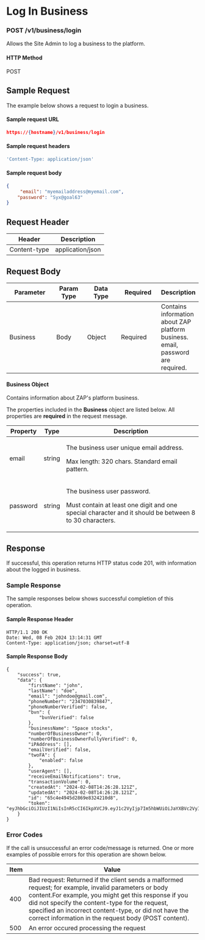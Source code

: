 # Log In Business

### POST /v1/business/login <a href="#top" id="top"></a>

Allows the Site Admin to log a business  to the platform.

#### HTTP Method <a href="#top" id="top"></a>

POST

## Sample Request <a href="#samplerequest" id="samplerequest"></a>

The example below shows a request to login a business.

#### **Sample request** URL <a href="#top" id="top"></a>

```json
https://{hostname}/v1/business/login
```

#### **Sample request headers** <a href="#top" id="top"></a>

```javascript
'Content-Type: application/json'
```

#### **Sample request body** <a href="#top" id="top"></a>

```json
{
     "email": "myemailaddress@myemail.com",
    "password": "Syx@goal63"
}
```

## Request Header <a href="#samplerequest" id="samplerequest"></a>

| Header       | Description      |
| ------------ | ---------------- |
| Content-type | application/json |

## Request Body <a href="#samplerequest" id="samplerequest"></a>

<table><thead><tr><th width="122">Parameter</th><th width="73">Param Type</th><th width="86">Data Type</th><th width="100">Required</th><th>Description</th></tr></thead><tbody><tr><td>Business</td><td>Body</td><td>Object</td><td>Required</td><td>Contains information about ZAP platform business. email, password are required.</td></tr></tbody></table>

#### Business Object

Contains information about ZAP's platform business.

The properties included in the **Business** object are listed below. All properties are **required** in the request message.

| Property | Type   | Description                                                                                                                                     |
| -------- | ------ | ----------------------------------------------------------------------------------------------------------------------------------------------- |
| email    | string | <p>The business user unique email address.</p><p>Max length: 320 chars. Standard email pattern.</p>                                             |
| password | string | <p>The business user password.</p><p>Must contain at least one digit and one special character and it should be between 8 to 30 characters.</p> |

## Response <a href="#samplerequest" id="samplerequest"></a>

If successful, this operation returns HTTP status code 201, with information about the logged in business.

### Sample Response <a href="#samplerequest" id="samplerequest"></a>

The sample responses below shows successful completion of this operation.

#### **Sample** Response Header <a href="#top" id="top"></a>

```
HTTP/1.1 200 OK
Date: Wed, 08 Feb 2024 13:14:31 GMT
Content-Type: application/json; charset=utf-8
```

#### **Sample** Response Body <a href="#top" id="top"></a>

```
{
    "success": true,
    "data": {
        "firstName": "john",
        "lastName": "doe",
        "email": "johndoe@gmail.com",
        "phoneNumber": "2347030839847",
        "phoneNumberVerified": false,
        "bvn": {
            "bvnVerified": false
        },
        "businessName": "Space stocks",
        "numberOfBusinessOwner": 0,
        "numberOfBusinessOwnerFullyVerified": 0,
        "iPAddress": [],
        "emailVerified": false,
        "twoFA": {
            "enabled": false
        },
        "userAgent": [],
        "receiveEmailNotifications": true,
        "transactionVolume": 0,
        "createdAt": "2024-02-08T14:26:28.121Z",
        "updatedAt": "2024-02-08T14:26:28.121Z",
        "id": "65c4e4945d2869e8324210d8",
        "token": "eyJhbGciOiJIUzI1NiIsInR5cCI6IkpXVCJ9.eyJ1c2VyIjp7Im5hbWUiOiJaYXBVc2VyIiwiZW1haWwiOiJ1c2VyQHphcC5jb20iLCJyb2xlSWQiOiI2M2ZjOTg5ODlmZmI2M2NmNWNkZDA1ODciLCJpUEFkZHJlc3MiOlsiOjoxIl0sImVtYWlsVmVyaWZpZWQiOmZhbHNlLCJjcmVhdGVkQXQiOiIyMDIzLTAyLTI3VDE2OjU3OjA1LjkxM1oiLCJ1cGRhdGVkQXQiOiIyMDIzLTAyLTI3VDE3OjA0OjEyLjIwMloiLCJkZWxldGVkQXQiOiIyMDIzLTAyLTI3VDE3OjA0OjEyLjE5OFoiLCJpZCI6IjYzZmNlMGUxOGI4ZGQ0ZTE2M2QwNmQ1YyJ9LCJpYXQiOjE2Nzc1MjA0MTYsImV4cCI6MTY3NzYwNjgxNn0.aRc7ihhVdZXRIGQtGHGjBhtXbkT_fcyZTd6oUFNz2vM"
    }
}
```

### Error Codes <a href="#samplerequest" id="samplerequest"></a>

If the call is unsuccessful an error code/message is returned. One or more examples of possible errors for this operation are shown below.

| Item | Value                                                                                                                                                                                                                                                                                                                             |
| ---- | --------------------------------------------------------------------------------------------------------------------------------------------------------------------------------------------------------------------------------------------------------------------------------------------------------------------------------- |
| 400  | Bad request: Returned if the client sends a malformed request; for example, invalid parameters or body content.For example, you might get this response if you did not specify the content-type for the request, specified an incorrect content-type, or did not have the correct information in the request body (POST content). |
| 500  | An error occured processing the request                                                                                                                                                                                                                                                                                           |
